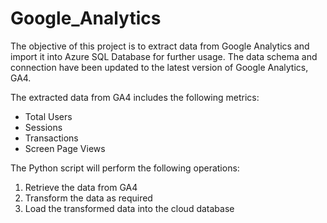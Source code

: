 # Google_Analytics
The objective of this project is to extract data from Google Analytics and import it into Azure SQL Database for further usage. The data schema and connection have been updated to the latest version of Google Analytics, GA4. 

The extracted data from GA4 includes the following metrics: 
* Total Users
* Sessions
* Transactions
* Screen Page Views

The Python script will perform the following operations:
1. Retrieve the data from GA4
2. Transform the data as required
3. Load the transformed data into the cloud database
